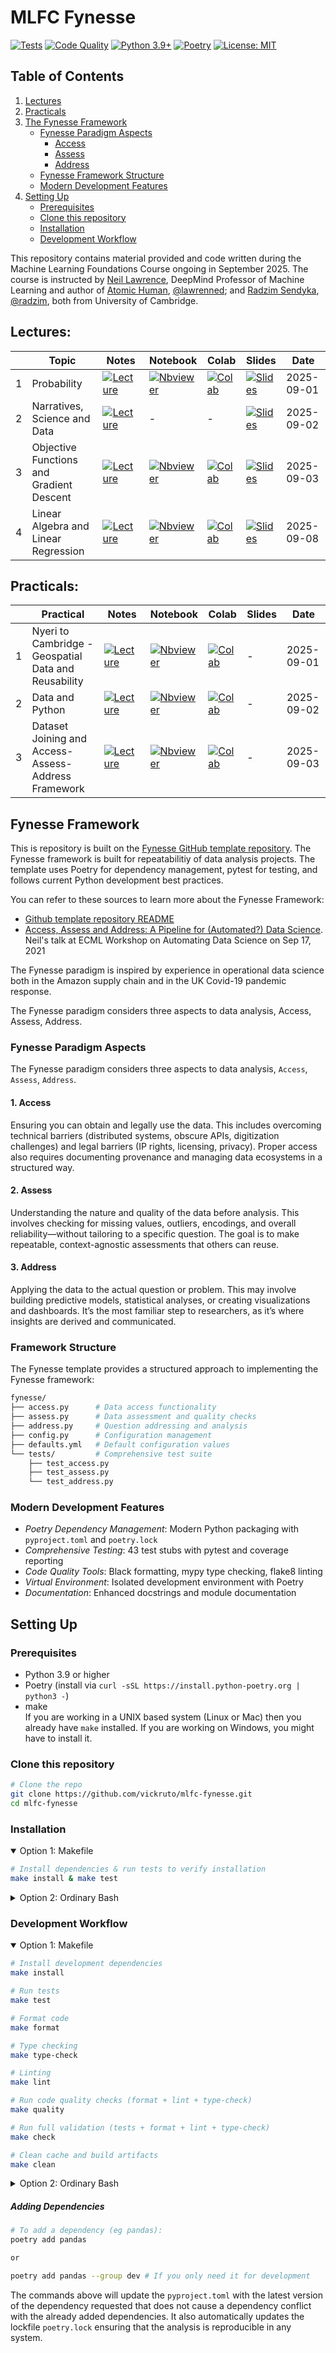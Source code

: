 # MLFC Fynesse 

[![Tests](https://github.com/vickruto/mlfc-fynesse/workflows/Test/badge.svg)](https://github.com/vickruto/mlfc-fynesse/actions/workflows/test.yml)
[![Code Quality](https://github.com/vickruto/mlfc-fynesse/workflows/Code%20Quality/badge.svg)](https://github.com/vickruto/mlfc-fynesse/actions/workflows/code-quality.yml)
[![Python 3.9+](https://img.shields.io/badge/python-3.9+-blue.svg)](https://www.python.org/downloads/)
[![Poetry](https://img.shields.io/badge/poetry-1.0+-blue.svg)](https://python-poetry.org/)
[![License: MIT](https://img.shields.io/badge/License-MIT-yellow.svg)](https://opensource.org/licenses/MIT)


## Table of Contents
1. [Lectures](#lectures)
2. [Practicals](#practicals) 
3. [The Fynesse Framework](#fynesse-framework)
   - [Fynesse Paradigm Aspects](#fynesse-paradigm-aspects)
      - [Access](#1-access)
      - [Assess](#2-assess)
      - [Address](#3-address) 
   - [Fynesse Framework Structure](#framework-structure)
   - [Modern Development Features](#modern-development-features)
4. [Setting Up](#setting-up)
    - [Prerequisites](#prerequisites)
    - [Clone this repository](#clone-this-repository)
    - [Installation](#installation)
    - [Development Workflow](#development-workflow)
 <!-- Upcoming: 5. Capstone Project -->
 <!-- 6. References/Useful Links-->


This repository contains material provided and code written during the Machine Learning Foundations Course ongoing in September 2025. 
The course is instructed by [Neil Lawrence](https://www.cst.cam.ac.uk/people/ndl21), DeepMind Professor of Machine Learning and author of [Atomic Human](https://www.cst.cam.ac.uk/news/atomic-human-understanding-ourselves-age-ai), [@lawrenned](https://github.com/lawrennd/); and [Radzim Sendyka](https://science.ai.cam.ac.uk/team/radzim-sendyka), [@radzim](https://github.com/radzim), both from University of Cambridge. 

## Lectures:

|   | Topic | Notes | Notebook | Colab | Slides | Date |
|---|-------|-------|---------|-------|--------|------|
| 1 | Probability | [![Lecture](https://img.shields.io/badge/Lecture-blue?logo=read-the-docs&logoColor=white)](https://mlatcl.github.io/mlfc/lectures/01-01-probability.html "View lecture notes") | [![Nbviewer](https://img.shields.io/badge/Nbviewer-white?logo=jupyter&logoColor=F37626&labelColor=FFFFFF&style=flat-square)](https://nbviewer.jupyter.org/github/mlatcl/mlfc/blob/gh-pages/_notebooks/01-01-probability.ipynb "Open this notebook in Nbviewer") | [![Colab](https://colab.research.google.com/assets/colab-badge.svg)](https://colab.research.google.com/github/mlatcl/mlfc/blob/gh-pages/_notebooks/01-01-probability.ipynb "Open this notebook in Colab") | [![Slides](https://img.shields.io/badge/Slides-blue?logo=google-chrome)](https://mlatcl.github.io/mlfc/slides/01-01-probability.slides.html "View slides") | 2025-09-01 |
| 2 | Narratives, Science and Data | [![Lecture](https://img.shields.io/badge/Lecture-blue?logo=read-the-docs&logoColor=white)](https://mlatcl.github.io/mlfc/lectures/01-02-data-science-intro.html "View lecture notes") | - | - | [![Slides](https://img.shields.io/badge/Slides-blue?logo=google-chrome)](https://mlatcl.github.io/mlfc/slides/01-02-data-science-intro.slides.html "View slides") | 2025-09-02 |
| 3 | Objective Functions and Gradient Descent | [![Lecture](https://img.shields.io/badge/Lecture-blue?logo=read-the-docs&logoColor=white)](https://mlatcl.github.io/mlfc/lectures/01-03-objective-functions-and-gradient-descent.html "View lecture notes") | [![Nbviewer](https://img.shields.io/badge/Nbviewer-white?logo=jupyter&logoColor=F37626&labelColor=FFFFFF&style=flat-square)](https://nbviewer.jupyter.org/github/mlatcl/mlfc/blob/gh-pages/_notebooks/01-03-objective-functions-and-gradient-descent.ipynb "Open this notebook in Nbviewer") | [![Colab](https://colab.research.google.com/assets/colab-badge.svg)](https://colab.research.google.com/github/mlatcl/mlfc/blob/gh-pages/_notebooks/01-03-objective-functions-and-gradient-descent.ipynb "Open this notebook in Colab") | [![Slides](https://img.shields.io/badge/Slides-blue?logo=google-chrome)](https://mlatcl.github.io/mlfc/slides/01-03-objective-functions-and-gradient-descent.slides.html "View slides") | 2025-09-03 |
| 4 | Linear Algebra and Linear Regression | [![Lecture](https://img.shields.io/badge/Lecture-blue?logo=read-the-docs&logoColor=white)](https://mlatcl.github.io/mlfc/lectures/02-01-linear-algebra.html "View lecture notes") | [![Nbviewer](https://img.shields.io/badge/Nbviewer-white?logo=jupyter&logoColor=F37626&labelColor=FFFFFF&style=flat-square)](https://nbviewer.jupyter.org/github/mlatcl/mlfc/blob/gh-pages/_notebooks/02-01-linear-algebra.ipynb "Open this notebook in Nbviewer") | [![Colab](https://colab.research.google.com/assets/colab-badge.svg)](https://colab.research.google.com/github/mlatcl/mlfc/blob/gh-pages/_notebooks/02-01-linear-algebra.ipynb "Open this notebook in Colab") | [![Slides](https://img.shields.io/badge/Slides-blue?logo=google-chrome)](https://mlatcl.github.io/mlfc/slides/02-01-linear-algebra.slides.html "View slides") | 2025-09-08 |


## Practicals: 

|   | Practical | Notes | Notebook | Colab | Slides | Date |
|---|-----------|-------|---------|-------|--------|------|
| 1 | Nyeri to Cambridge - Geospatial Data and Reusability | [![Lecture](https://img.shields.io/badge/Lecture-blue?logo=read-the-docs&logoColor=white)](https://mlatcl.github.io/mlfc/practicals/01-geospatial-practical.html "View practical notes") | [![Nbviewer](https://img.shields.io/badge/Nbviewer-white?logo=jupyter&logoColor=F37626&labelColor=FFFFFF&style=flat-square)](https://nbviewer.jupyter.org/github/mlatcl/mlfc/blob/gh-pages/_notebooks/01-geospatial-practical.ipynb "Open this notebook in Nbviewer") | [![Colab](https://colab.research.google.com/assets/colab-badge.svg)](https://colab.research.google.com/github/mlatcl/mlfc/blob/gh-pages/_notebooks/01-geospatial-practical.ipynb "Open this notebook in Colab") | - | 2025-09-01 |
| 2 | Data and Python | [![Lecture](https://img.shields.io/badge/Lecture-blue?logo=read-the-docs&logoColor=white)](https://mlatcl.github.io/mlfc/practicals/02-pandas-practical.html "View practical notes") | [![Nbviewer](https://img.shields.io/badge/Nbviewer-white?logo=jupyter&logoColor=F37626&labelColor=FFFFFF&style=flat-square)](https://nbviewer.jupyter.org/github/mlatcl/mlfc/blob/gh-pages/_notebooks/02-pandas-practical.ipynb "Open this notebook in Nbviewer") | [![Colab](https://colab.research.google.com/assets/colab-badge.svg)](https://colab.research.google.com/github/mlatcl/mlfc/blob/gh-pages/_notebooks/02-pandas-practical.ipynb "Open this notebook in Colab") | - | 2025-09-02 |
| 3 | Dataset Joining and Access-Assess-Address Framework | [![Lecture](https://img.shields.io/badge/Lecture-blue?logo=read-the-docs&logoColor=white)](https://mlatcl.github.io/mlfc/practicals/03-dataset-joining-practical.html "View practical notes") | [![Nbviewer](https://img.shields.io/badge/Nbviewer-white?logo=jupyter&logoColor=F37626&labelColor=FFFFFF&style=flat-square)](https://nbviewer.jupyter.org/github/mlatcl/mlfc/blob/gh-pages/_notebooks/03-dataset-joining-practical.ipynb "Open this notebook in Nbviewer") | [![Colab](https://colab.research.google.com/assets/colab-badge.svg)](https://colab.research.google.com/github/mlatcl/mlfc/blob/gh-pages/_notebooks/03-dataset-joining-practical.ipynb "Open this notebook in Colab") | - | 2025-09-03 |


## Fynesse Framework
This is repository is built on the [Fynesse GitHub template repository](https://github.com/lawrennd/fynesse_template). The Fynesse framework is built for repeatabilitiy of data analysis projects. The template uses Poetry for dependency management, pytest for testing, and follows current Python development best practices.

You can refer to these sources to learn more about the Fynesse Framework:
 - [Github template repository README](https://github.com/lawrennd/fynesse_template/blob/main/README.md)
 - [Access, Assess and Address: A Pipeline for (Automated?) Data Science](https://inverseprobability.com/talks/notes/access-assess-address-a-pipeline-for-automated-data-science.html). Neil's talk at ECML Workshop on Automating Data Science on Sep 17, 2021 

The Fynesse paradigm is inspired by experience in operational data science both in the Amazon supply chain and in the UK Covid-19 pandemic response.

The Fynesse paradigm considers three aspects to data analysis, Access, Assess, Address.


### Fynesse Paradigm Aspects
The Fynesse paradigm considers three aspects to data analysis, `Access`, `Assess`, `Address`.

#### 1. Access
Ensuring you can obtain and legally use the data. This includes overcoming technical barriers (distributed systems, obscure APIs, digitization challenges) and legal barriers (IP rights, licensing, privacy). Proper access also requires documenting provenance and managing data ecosystems in a structured way.


#### 2. Assess
Understanding the nature and quality of the data before analysis. This involves checking for missing values, outliers, encodings, and overall reliability—without tailoring to a specific question. The goal is to make repeatable, context-agnostic assessments that others can reuse.


#### 3. Address
Applying the data to the actual question or problem. This may involve building predictive models, statistical analyses, or creating visualizations and dashboards. It’s the most familiar step to researchers, as it’s where insights are derived and communicated.


### Framework Structure

The Fynesse template provides a structured approach to implementing the Fynesse framework:

```bash
fynesse/
├── access.py      # Data access functionality
├── assess.py      # Data assessment and quality checks
├── address.py     # Question addressing and analysis
├── config.py      # Configuration management
├── defaults.yml   # Default configuration values
└── tests/         # Comprehensive test suite
    ├── test_access.py
    ├── test_assess.py
    └── test_address.py
```


### Modern Development Features

- *Poetry Dependency Management*: Modern Python packaging with `pyproject.toml` and `poetry.lock`
- *Comprehensive Testing*: 43 test stubs with pytest and coverage reporting
- *Code Quality Tools*: Black formatting, mypy type checking, flake8 linting
- *Virtual Environment*: Isolated development environment with Poetry
- *Documentation*: Enhanced docstrings and module documentation 


## Setting Up

### Prerequisites
- Python 3.9 or higher
- Poetry (install via `curl -sSL https://install.python-poetry.org | python3 -`)
- make  
If you are working in a UNIX based system (Linux or Mac) then you already have `make` installed. If you are working on Windows, you might have to install it. 

### Clone this repository

```bash
# Clone the repo
git clone https://github.com/vickruto/mlfc-fynesse.git
cd mlfc-fynesse
```


### Installation

<details open>
<summary>Option 1: Makefile</summary>

```bash
# Install dependencies & run tests to verify installation
make install & make test
```

</details> 


<details> 
<summary>Option 2: Ordinary Bash</summary>

```bash
# Install dependencies with Poetry
poetry install

# Activate the virtual environment
poetry shell

# Run tests to verify installation
poetry run pytest
```

</details>


### Development Workflow

<details open>
<summary>Option 1: Makefile</summary>

```bash
# Install development dependencies
make install

# Run tests
make test

# Format code
make format

# Type checking
make type-check

# Linting
make lint

# Run code quality checks (format + lint + type-check)
make quality

# Run full validation (tests + format + lint + type-check)
make check

# Clean cache and build artifacts
make clean
```
</details>

<details>
<summary>Option 2: Ordinary Bash</summary>

```bash
# Install development dependencies
poetry install --with dev

# Run tests
poetry run pytest

# Format code
poetry run black fynesse/

# Type checking
poetry run mypy fynesse/

# Linting
poetry run flake8 fynesse/
```
</details>


##### Adding Dependencies

```bash
# To add a dependency (eg pandas):
poetry add pandas

or 

poetry add pandas --group dev # If you only need it for development
```

The commands above will update the `pyproject.toml` with the latest version of the dependency requested that does not cause a dependency conflict with the already added dependencies. It also automatically updates the lockfile `poetry.lock` ensuring that the analysis is reproducible in any system. 
